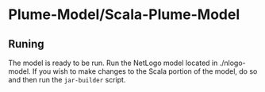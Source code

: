 # Plume-Model/Scala-Plume-Model 

## Runing 
The model is ready to be run. 
Run the NetLogo model located in ./nlogo-model.
If you wish to make changes to the Scala portion of the model, do so and then run the `jar-builder` script. 
